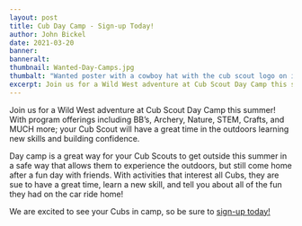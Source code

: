 ```yaml
---
layout: post
title: Cub Day Camp - Sign-up Today!
author: John Bickel
date: 2021-03-20
banner:
banneralt:
thumbnail: Wanted-Day-Camps.jpg
thumbalt: "Wanted poster with a cowboy hat with the cub scout logo on it and 'Wild West - Summer Day Camps' written on it"
excerpt: Join us for a Wild West adventure at Cub Scout Day Camp this summer!
---
```


Join us for a Wild West adventure at Cub Scout Day Camp this summer! With program offerings including BB’s, Archery, Nature, STEM, Crafts, and MUCH more; your Cub Scout will have a great time in the outdoors learning new skills and building confidence.

Day camp is a great way for your Cub Scouts to get outside this summer in a safe way that allows them to experience the outdoors, but still come home after a fun day with friends. With activities that interest all Cubs, they are sue to have a great time, learn a new skill, and tell you about all of the fun they had on the car ride home!

We are excited to see your Cubs in camp, so be sure to [sign-up today!](/summer/day-camp)
